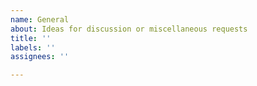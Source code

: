 ```yaml
---
name: General
about: Ideas for discussion or miscellaneous requests
title: ''
labels: ''
assignees: ''

---
```



